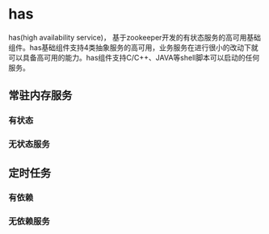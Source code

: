 
# has
has(high availability service)， 基于zookeeper开发的有状态服务的高可用基础组件。has基础组件支持4类抽象服务的高可用，业务服务在进行很小的改动下就可以具备高可用的能力。has组件支持C/C++、JAVA等shell脚本可以启动的任何服务。

## 常驻内存服务
### 有状态
### 无状态服务
## 定时任务
### 有依赖
### 无依赖服务

